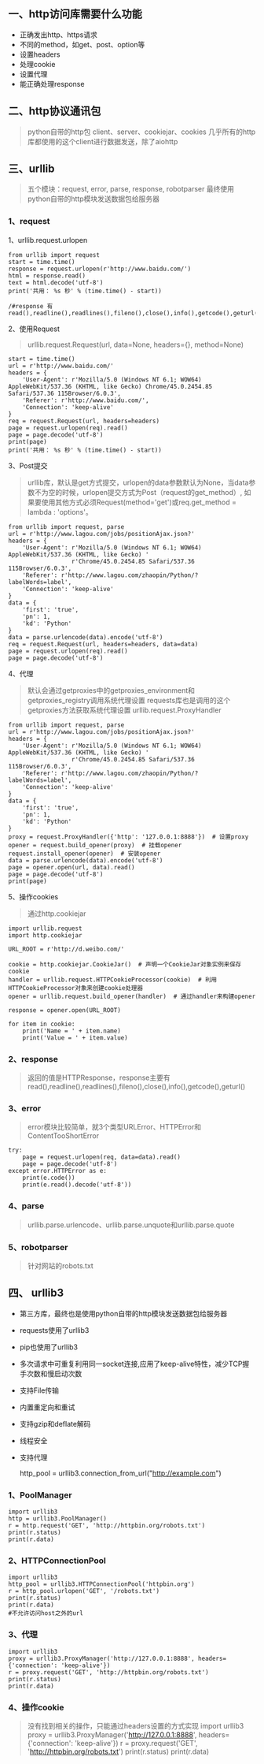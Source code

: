 ## 一、http访问库需要什么功能
- 正确发出http、https请求
- 不同的method，如get、post、option等
- 设置headers
- 处理cookie
- 设置代理
- 能正确处理response

## 二、http协议通讯包
> python自带的http包
> client、server、cookiejar、cookies
> 几乎所有的http库都使用的这个client进行数据发送，除了aiohttp

## 三、urllib
> 五个模块：request, error, parse, response, robotparser
> 最终使用python自带的http模块发送数据包给服务器

### 1、request
1、urllib.request.urlopen

	from urllib import request
	start = time.time()
	response = request.urlopen(r'http://www.baidu.com/')
	html = response.read()
	text = html.decode('utf-8')
	print('共用： %s 秒' % (time.time() - start))

	/#response 有 read(),readline(),readlines(),fileno(),close(),info(),getcode(),geturl()

2、使用Request
> urllib.request.Request(url, data=None, headers={}, method=None)

	start = time.time()
	url = r'http://www.baidu.com/'
	headers = {
	    'User-Agent': r'Mozilla/5.0 (Windows NT 6.1; WOW64) AppleWebKit/537.36 (KHTML, like Gecko) Chrome/45.0.2454.85 Safari/537.36 115Browser/6.0.3',
	    'Referer': r'http://www.baidu.com/',
	    'Connection': 'keep-alive'
	}
	req = request.Request(url, headers=headers)
	page = request.urlopen(req).read()
	page = page.decode('utf-8')
	print(page)
	print('共用： %s 秒' % (time.time() - start))

3、Post提交
> urllib库，默认是get方式提交，urlopen的data参数默认为None，当data参数不为空的时候，urlopen提交方式为Post（request的get_method）,
> 如果要使用其他方式必须Request(method='get')或req.get_method = lambda : 'options'。

	from urllib import request, parse
	url = r'http://www.lagou.com/jobs/positionAjax.json?'
	headers = {
	    'User-Agent': r'Mozilla/5.0 (Windows NT 6.1; WOW64) AppleWebKit/537.36 (KHTML, like Gecko) '
	                  r'Chrome/45.0.2454.85 Safari/537.36 115Browser/6.0.3',
	    'Referer': r'http://www.lagou.com/zhaopin/Python/?labelWords=label',
	    'Connection': 'keep-alive'
	}
	data = {
	    'first': 'true',
	    'pn': 1,
	    'kd': 'Python'
	}
	data = parse.urlencode(data).encode('utf-8')
	req = request.Request(url, headers=headers, data=data)
	page = request.urlopen(req).read()
	page = page.decode('utf-8')

4、代理
> 默认会通过getproxies中的getproxies_environment和getproxies_registry调用系统代理设置
> requests库也是调用的这个getproxies方法获取系统代理设置
> urllib.request.ProxyHandler
>
	from urllib import request, parse
	url = r'http://www.lagou.com/jobs/positionAjax.json?'
	headers = {
	    'User-Agent': r'Mozilla/5.0 (Windows NT 6.1; WOW64) AppleWebKit/537.36 (KHTML, like Gecko) '
	                  r'Chrome/45.0.2454.85 Safari/537.36 115Browser/6.0.3',
	    'Referer': r'http://www.lagou.com/zhaopin/Python/?labelWords=label',
	    'Connection': 'keep-alive'
	}
	data = {
	    'first': 'true',
	    'pn': 1,
	    'kd': 'Python'
	}
	proxy = request.ProxyHandler({'http': '127.0.0.1:8888'})  # 设置proxy
	opener = request.build_opener(proxy)  # 挂载opener
	request.install_opener(opener)  # 安装opener
	data = parse.urlencode(data).encode('utf-8')
	page = opener.open(url, data).read()
	page = page.decode('utf-8')
	print(page)

5、操作cookies
> 通过http.cookiejar

	import urllib.request
	import http.cookiejar
	
	URL_ROOT = r'http://d.weibo.com/'
	
	cookie = http.cookiejar.CookieJar()  # 声明一个CookieJar对象实例来保存cookie
	handler = urllib.request.HTTPCookieProcessor(cookie)  # 利用HTTPCookieProcessor对象来创建cookie处理器
	opener = urllib.request.build_opener(handler)  # 通过handler来构建opener
	
	response = opener.open(URL_ROOT)
	
	for item in cookie:
	    print('Name = ' + item.name)
	    print('Value = ' + item.value)

### 2、response
> 返回的值是HTTPResponse，response主要有read(),readline(),readlines(),fileno(),close(),info(),getcode(),geturl()

### 3、error
> error模块比较简单，就3个类型URLError、HTTPError和ContentTooShortError
>
	try:
        page = request.urlopen(req, data=data).read()
        page = page.decode('utf-8')
    except error.HTTPError as e:
        print(e.code())
        print(e.read().decode('utf-8'))

### 4、parse
> urllib.parse.urlencode、urllib.parse.unquote和urllib.parse.quote

### 5、robotparser
> 针对网站的robots.txt

## 四、 urllib3
- 第三方库，最终也是使用python自带的http模块发送数据包给服务器
- requests使用了urllib3
- pip也使用了urllib3
- 多次请求中可重复利用同一socket连接,应用了keep-alive特性，减少TCP握手次数和慢启动次数
- 支持File传输
- 内置重定向和重试
- 支持gzip和deflate解码
- 线程安全
- 支持代理


	http_pool = urllib3.connection_from_url("http://example.com")

### 1、PoolManager
	import urllib3
	http = urllib3.PoolManager()
	r = http.request('GET', 'http://httpbin.org/robots.txt')
	print(r.status)
	print(r.data)

### 2、HTTPConnectionPool
> 
	import urllib3
	http_pool = urllib3.HTTPConnectionPool('httpbin.org')
	r = http_pool.urlopen('GET', '/robots.txt')
	print(r.status)
	print(r.data)
	#不允许访问host之外的url

### 3、代理
>
	import urllib3
	proxy = urllib3.ProxyManager('http://127.0.0.1:8888', headers={'connection': 'keep-alive'})
	r = proxy.request('GET', 'http://httpbin.org/robots.txt')
	print(r.status)
	print(r.data)

### 4、操作cookie
> 没有找到相关的操作，只能通过headers设置的方式实现
	import urllib3
	proxy = urllib3.ProxyManager('http://127.0.0.1:8888', headers={'connection': 'keep-alive'})
	r = proxy.request('GET', 'http://httpbin.org/robots.txt')
	print(r.status)
	print(r.data)